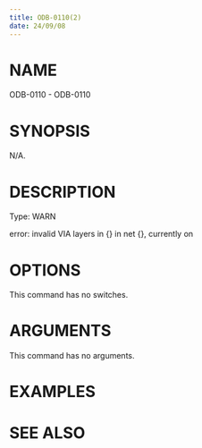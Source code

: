 ```yaml
---
title: ODB-0110(2)
date: 24/09/08
---
```


# NAME

ODB-0110 - ODB-0110

# SYNOPSIS

N/A.

# DESCRIPTION

Type: WARN

error: invalid VIA layers in {} in net {}, currently on

# OPTIONS

This command has no switches.

# ARGUMENTS

This command has no arguments.

# EXAMPLES

# SEE ALSO
